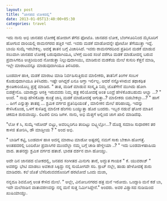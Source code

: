 ```yaml
--- 
layout: post 
title: "ಜಾನಪದ ಲೋಕದಲ್ಲಿ" 
date: 2013-01-05T13:40:00+05:30
categories: travel
---
```


ಇದು ನಾನು ಅಭಿ ಜಾನಪದ ಲೋಕಕ್ಕೆ ಹೋದಾಗ ತೆಗೆದ ಫೋಟೊ. 
ಜಾನಪದ ಲೋಕ, ಬೆಂಗಳೂರಿನಿಂದ ಮೈಸೂರಿಗೆ ಹೋಗುವ ದಾರಿಯಲ್ಲಿ ರಾಮನಗರದ ಹತ್ತಿರ ಇದೆ. 
ಇವರು ಮಡಕೆ ಮಾಡೋದನ್ನೇ ಫೋಟೋ ತೆಗೆಯುತ್ತಾ ಇದ್ದೆ.
ಬಾಯಿ ಸುಮ್ಕೆ ಇರಬೇಕಲ್ಲ. ಅದಕ್ಕೆ ತಾತನ ಬಗ್ಗೆ ವಿಚಾರಿಸಿದೆ.
ಇವರು ರಾಮನಗರದಿಂದ ಪ್ರತಿದಿನ ಮಡಕೆ ಮಾಡುವ ಸಲುವಾಗಿ ಜಾನಪದ ಲೋಕಕ್ಕೆ ಬರುವುದಾಗಿಯೂ, 
ಬೆಳಗ್ಗೆ ಯಿಂದ ಸಂಜೆ ವರೆಗೂ ಮಡಕೆ ಮಾಡೋದನ್ನ ಬರುವ ಪ್ರವಾಸಿಗರೂ ಅಚ್ಚರಿಯಿಂದ
ನೋಡುತ್ತಾ ನಿಲ್ಲುವುದಾಗಿಯು, 
ಮಾಡಿರುವ ಮಡಕೆಯ ಮೇಲೆ ಕುಸುರಿ ಕೆತ್ತನೆ ಮಾಡಿ, ಇಲ್ಲೇ ಮಾರಾಟವನ್ನೂ ಮಾಡುವುದಾಗಿಯೂ
ತಿಳಿಸಿದರು.
<!--more-->
ಬಂಡವಾಳ ಹಾಕಿ, ಮಡಕೆ ಮಾರಾಟ ಮಾಡಿ ನಿರ್ವಹಿಸುತ್ತಿರುವ ಮಾಲೀಕರು, ತಾತನಿಗೆ ತಿಂಗಳ
ಸಂಬಳ ಕೊಡುವುದಾಗಿಯೂ ತಿಳಿಸಿದರು. 
ಇಷ್ಟೇ ಆಗಿದ್ದರೆ ಏನೂ ಆಗ್ತಾ ಇರ್ಲಿಲ್ಲ. 
ಆದರೆ ನನ್ನೊಳಗಿರುವ ತಥಾಕಥಿತ ಕ್ರಾಂತಿಕಾರಿಯೊಬ್ಬ ಪ್ರಶ್ನೆ ಮಾಡಿದ. 
" ತಾತ, ಮಡಿಕೆ ಮಾಡುವ ಸಂಸ್ಕೃತಿ ನಿಮ್ಮ ಜೊತೆಗೇನೆ ಮುಗಿದು ಹೋಗಿ ಬಿಡತ್ತೇನೊ. 
ಯಾರಾದ್ರು ಆಸಕ್ತಿ ಇರುವವರು ನಿಮ್ಮ ಹತ್ರ ಕಲಿಯೋದಕ್ಕೆ ಅಂತ ಬಂದ್ರೆ ಹೇಳಿಕೊಡಬಹುದು
ಆಲ್ವಾ ...? " ಅಂದೆ.
" ನಾವು ಹೇಳಿಕೊಡ್ತಾ ಕುಂತ್ರೆ ಜಾಸ್ತಿ ಮಡಕೆ ಮಾಡೋದಕ್ಕೆ ಆಗುತ್ತಾ..? ಮಾಲೀಕರು
ಬಿಡಬೇಕಲ್ಲಾ...? " ಹಾಗೆ .. ಹೀಗೆ ಎನ್ನುತ್ತಾ ತಾತಪ್ಪ ... ಶ್ರಮಿಕ ವರ್ಗದ
ಪ್ರತಿನಿಧಿಯಂತೆ , ಮಾಲೀಕನ ಮೇಲೆ ಹರಿಹಾಯ್ದ. 
ಇದನ್ನು ಕೇಳಿಸಿಕೊಂಡ, ಒಳಗೆ ಕುಳಿತಿದ್ದ ಮಾಲೀಕ ಹೆಂಗಸು ಬಯ್ಯುತ್ತಾ ಹೊರ ಬಂದರು.
ಇಬ್ಬರ ನಡುವೆ ಘೋರ ಮಾತಿನ ಚಕಮಕಿ ಶುರುವಾಯ್ತು. ಲಿಟರಲಿ ಬೀದಿ ಜಗಳ. ನಾನು, ಅಭಿ
ಮೆತ್ತಗೆ ಅಲ್ಲಿಂದ ಜಾಗ ಖಾಲಿ ಮಾಡಿದೆವು. 


"ಲೋ ಕೆ ಸಿ, ಸುಮ್ಕೆ ಇರೋದ್ ಬಿಟ್ಟು, ಅವರಿಬ್ಬರಿಗೂ ತಂದಿಟ್ಟು ಬಿಟ್ಟ್ಯಲ್ಲೋ...? 
ದೊಡ್ಡ ಸಮಾಜ ಸುಧಾರಕನ ತರ ಕಾಳಜಿ ತೋರಿಸಿ, ಡೌ ಮಾಡ್ತೀಯ ? " ಅಂದ ಅಭಿ. 

" ಬಾಡಿಗೆ ಕಟ್ಟಿ, ಬಂಡವಾಳ ಹಾಕಿ ಅದನ್ನ ಮಾರಾಟ ಮಾಡೋ ಅಷ್ಟರಲ್ಲಿ ನಮಗೆ ಸಾಕು ಬೇಕಾಗಿ
ಹೋಗತ್ತೆ.
 ಅಂತಹದರಲ್ಲಿ ಬಂದಿರೋ ಪ್ರವಾಸಿಗರ ಮುಂದೆಲ್ಲಾ ನಮ್ಮ ಬಗ್ಗೆ ಚಾಡಿ ಹೇಳ್ತೀಯಾ ..? "
ಇದು ಬಂಡವಾಳಷಾಹಿಯ ವಾದ.
ತಾತನದ್ದು ಶ್ರಮಿಕ ವರ್ಗದ ಹತಾಶೆ.
ಭಾರತ ದರ್ಶನ ವಾಗಿ ಹೋಯ್ತು.

ಅದೇ ದಿನ ಜಾನಪದ ಲೋಕದಲ್ಲಿ, ಜನಪದ ಸಂಗೀತದ ಮಿನುಗು ತಾರೆ, ಅದ್ಭುತ ಗಾಯಕ " ಕೆ.
ಯುವರಾಜ್ " ಅವರನ್ನು ಭೇಟಿ ಮಾಡಲು ಅವಕಾಶ ಸಿಕ್ಕಿದ್ದು ನನ್ನ ಸುಯೋಗವೇ ಸರಿ. ಸ್ಪಾಟ್
ನಲ್ಲೇ, ಹಾಡು ಹೇಳೋದಕ್ಕೆ ಶುರು ಮಾಡಿದರು. ಕಲೆ ಜೊತೆ ಬೆಸೆದಿರುವವರೊಂದಿಗೆ ಹರಟೋದೆ
ಒಂದು ಮಜಾ, 

ನನ್ನದೂ ಶಿವಮೊಗ್ಗ ಅಂತ ಕೇಳಿದ ಮೇಲೆ. 
" ಅಲ್ಲೇ, ವಿನೋಬನಗರದ ಹತ್ರ ಮನೆ ಇರೋದು. ಒಂದ್ಸಾರಿ ಮನೆ ಕಡೆ ಬಾ, ಇದೇ ಮಲೆನಾಡಿನ
ವಾತಾವರಣವನ್ನು ನನ್ನ ಮನೆ ಸುತ್ತ ನಿರ್ಮಿಸಿದ್ದೇನೆ." ಅಂದರು.
ಅವರ ವಿಶ್ವಾಸದ ನುಡಿಯಿಂದ ಖುಷಿಯಾಯ್ತು.
